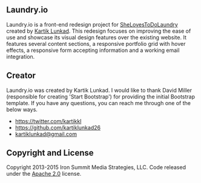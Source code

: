 ## Laundry.io

Laundry.io is a front-end redesign project for [SheLovesToDoLaundry](http://shelovestodolaundry.com/) created by [Kartik Lunkad](https://medium.com/@kartikkl). This redesign focuses on improving the ease of use and showcase its visual design features 
over the existing website. It features several content sections, a responsive portfolio grid with hover effects, a responsive form accepting information and a working email integration. 

## Creator

Laundry.io was created by Kartik Lunkad. I would like to thank David Miller (responsible for creating 'Start Bootstrap') for providing the initial Bootstrap template. 
If you have any questions, you can reach me through one of the below ways. 

* https://twitter.com/kartikkl
* https://github.com/kartiklunkad26
* kartiklunkad@gmail.com

## Copyright and License

Copyright 2013-2015 Iron Summit Media Strategies, LLC. Code released under the [Apache 2.0](https://github.com/IronSummitMedia/startbootstrap-agency/blob/gh-pages/LICENSE) license.
